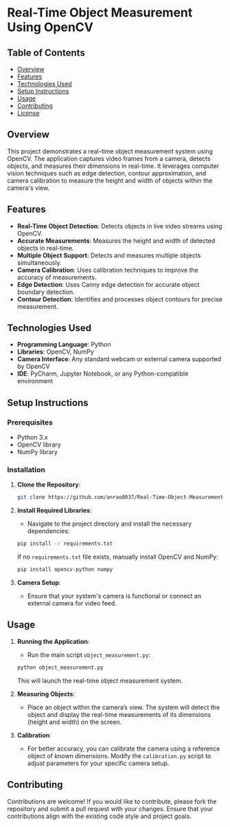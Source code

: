 # Real-Time Object Measurement Using OpenCV

## Table of Contents
- [Overview](#overview)
- [Features](#features)
- [Technologies Used](#technologies-used)
- [Setup Instructions](#setup-instructions)
- [Usage](#usage)
- [Contributing](#contributing)
- [License](#license)

## Overview
This project demonstrates a real-time object measurement system using OpenCV. The application captures video frames from a camera, detects objects, and measures their dimensions in real-time. It leverages computer vision techniques such as edge detection, contour approximation, and camera calibration to measure the height and width of objects within the camera's view.

## Features
- **Real-Time Object Detection**: Detects objects in live video streams using OpenCV.
- **Accurate Measurements**: Measures the height and width of detected objects in real-time.
- **Multiple Object Support**: Detects and measures multiple objects simultaneously.
- **Camera Calibration**: Uses calibration techniques to improve the accuracy of measurements.
- **Edge Detection**: Uses Canny edge detection for accurate object boundary detection.
- **Contour Detection**: Identifies and processes object contours for precise measurement.

## Technologies Used
- **Programming Language**: Python
- **Libraries**: OpenCV, NumPy
- **Camera Interface**: Any standard webcam or external camera supported by OpenCV
- **IDE**: PyCharm, Jupyter Notebook, or any Python-compatible environment

## Setup Instructions

### Prerequisites
- Python 3.x
- OpenCV library
- NumPy library

### Installation
1. **Clone the Repository**:
   ```bash
   git clone https://github.com/anrao0037/Real-Time-Object-Measurement-Using-OpenCV-.git
   ```

2. **Install Required Libraries**:
   - Navigate to the project directory and install the necessary dependencies:
   ```bash
   pip install -r requirements.txt
   ```

   If no `requirements.txt` file exists, manually install OpenCV and NumPy:
   ```bash
   pip install opencv-python numpy
   ```

3. **Camera Setup**:
   - Ensure that your system's camera is functional or connect an external camera for video feed.

## Usage
1. **Running the Application**:
   - Run the main script `object_measurement.py`:
   ```bash
   python object_measurement.py
   ```
   
   This will launch the real-time object measurement system.

2. **Measuring Objects**:
   - Place an object within the camera’s view. The system will detect the object and display the real-time measurements of its dimensions (height and width) on the screen.

3. **Calibration**:
   - For better accuracy, you can calibrate the camera using a reference object of known dimensions. Modify the `calibration.py` script to adjust parameters for your specific camera setup.

## Contributing
Contributions are welcome! If you would like to contribute, please fork the repository and submit a pull request with your changes. Ensure that your contributions align with the existing code style and project goals.

